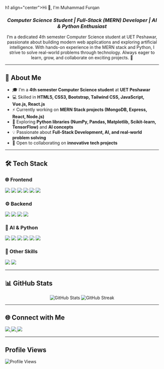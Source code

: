 <!-- Profile Header -->
<!--
**furqan934/furqan934** is a ✨ _special_ ✨ repository because its `README.md` (this file) appears on your GitHub profile.

Here are some ideas to get you started:

- 🔭 I’m currently working on ...
- 🌱 I’m currently learning ...
- 👯 I’m looking to collaborate on ...
- 🤔 I’m looking for help with ...
- 💬 Ask me about ...
- 📫 How to reach me: ...
- 😄 Pronouns: ...
- ⚡ Fun fact: ...
-->
 h1 align="center">Hi 👋, I'm Muhammad Furqan</h1>
<h3 align="center"><i>Computer Science Student | Full-Stack (MERN) Developer | AI & Python Enthusiast</i></h3>


<!-- Short Intro -->
<p align="center">
I’m a dedicated 4th semester Computer Science student at UET Peshawar, passionate about building modern web applications and exploring artificial intelligence.  
With hands-on experience in the MERN stack and Python, I strive to solve real-world problems through technology.  
Always eager to learn, grow, and collaborate on exciting projects. 🚀  
</p>

---

<!-- About Me -->
## 🚀 About Me
- 🎓 I’m a **4th semester Computer Science student** at **UET Peshawar**  
- 💻 Skilled in **HTML5, CSS3, Bootstrap, Tailwind CSS, JavaScript, Vue.js, React.js**  
- ⚡ Currently working on **MERN Stack projects (MongoDB, Express, React, Node.js)**  
- 🤖 Exploring **Python libraries (NumPy, Pandas, Matplotlib, Scikit-learn, TensorFlow)** and **AI concepts**  
- 💡 Passionate about **Full-Stack Development, AI, and real-world problem solving**  
- 🤝 Open to collaborating on **innovative tech projects**  

---

<!-- Tech Stack -->
## 🛠️ Tech Stack

### 🌐 Frontend
<p>
  <img src="https://img.shields.io/badge/HTML5-E34F26?style=for-the-badge&logo=html5&logoColor=white" />
  <img src="https://img.shields.io/badge/CSS3-1572B6?style=for-the-badge&logo=css3&logoColor=white" />
  <img src="https://img.shields.io/badge/Bootstrap-7952B3?style=for-the-badge&logo=bootstrap&logoColor=white" />
  <img src="https://img.shields.io/badge/Tailwind_CSS-06B6D4?style=for-the-badge&logo=tailwindcss&logoColor=white" />
  <img src="https://img.shields.io/badge/JavaScript-F7DF1E?style=for-the-badge&logo=javascript&logoColor=black" />
  <img src="https://img.shields.io/badge/React-20232A?style=for-the-badge&logo=react&logoColor=61DAFB" />
</p>

### ⚙️ Backend
<p>
  <img src="https://img.shields.io/badge/Node.js-339933?style=for-the-badge&logo=node.js&logoColor=white" />
  <img src="https://img.shields.io/badge/Express.js-000000?style=for-the-badge&logo=express&logoColor=white" />
  <img src="https://img.shields.io/badge/MongoDB-4EA94B?style=for-the-badge&logo=mongodb&logoColor=white" />
  <img src="https://img.shields.io/badge/MySQL-4479A1?style=for-the-badge&logo=mysql&logoColor=white" />
</p>

### 🤖 AI & Python
<p>
  <img src="https://img.shields.io/badge/Python-3776AB?style=for-the-badge&logo=python&logoColor=white" />
  <img src="https://img.shields.io/badge/Numpy-013243?style=for-the-badge&logo=numpy&logoColor=white" />
  <img src="https://img.shields.io/badge/Pandas-150458?style=for-the-badge&logo=pandas&logoColor=white" />
  <img src="https://img.shields.io/badge/Matplotlib-11557c?style=for-the-badge&logo=plotly&logoColor=white" />
  <img src="https://img.shields.io/badge/Scikit--Learn-F7931E?style=for-the-badge&logo=scikit-learn&logoColor=white" />
  <img src="https://img.shields.io/badge/TensorFlow-FF6F00?style=for-the-badge&logo=tensorflow&logoColor=white" />
</p>

### 🔧 Other Skills
<p>
  <img src="https://img.shields.io/badge/C++-00599C?style=for-the-badge&logo=cplusplus&logoColor=white" />
  <img src="https://img.shields.io/badge/Java-ED8B00?style=for-the-badge&logo=openjdk&logoColor=white" />
</p>

---

<!-- GitHub Stats -->
## 📊 GitHub Stats
<p align="center">
  <img src="https://github-readme-stats.vercel.app/api?username=furqan934&show_icons=true&theme=tokyonight" alt="GitHub Stats" />
 <img src="https://streak-stats.demolab.com?user=furqan934&theme=tokyonight&v=1" alt="GitHub Streak" />

</p>

---

<!-- Connect -->
## 🌐 Connect with Me
<p align="left">
  <a href="https://www.linkedin.com/in/muhammad-furqan-570997320/" target="_blank">
    <img src="https://img.shields.io/badge/LinkedIn-0077B5?style=for-the-badge&logo=linkedin&logoColor=white"/>
  </a>
  <a href="furqanmf234@gmail.com">
    <img src="https://img.shields.io/badge/Gmail-D14836?style=for-the-badge&logo=gmail&logoColor=white"/>
  </a>
  <a href="https://github.com/furqan934" target="_blank">
    <img src="https://img.shields.io/badge/GitHub-100000?style=for-the-badge&logo=github&logoColor=white"/>
  </a>
</p>

---

## Profile Views

<p align="left">
  <img src="https://komarev.com/ghpvc/?username=furqan934&color=blue" alt="Profile Views" />
</p>
